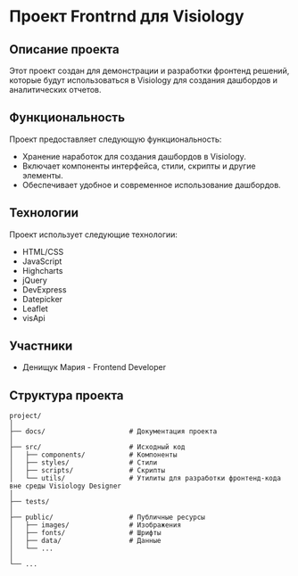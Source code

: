# Проект Frontrnd для Visiology

## Описание проекта

Этот проект создан для демонстрации и разработки фронтенд решений, которые будут использоваться в Visiology для создания дашбордов и аналитических отчетов.

## Функциональность

Проект предоставляет следующую функциональность:

- Хранение наработок для создания дашбордов в Visiology.
- Включает компоненты интерфейса, стили, скрипты и другие элементы.
- Обеспечивает удобное и современное использование дашбордов.

## Технологии

Проект использует следующие технологии:

- HTML/CSS
- JavaScript
- Highcharts
- jQuery
- DevExpress
- Datepicker
- Leaflet
- visApi

## Участники

- Денищук Мария - Frontend Developer

## Структура проекта

```plaintext
project/
│
├── docs/                     # Документация проекта
│
├── src/                      # Исходный код
│   ├── components/           # Компоненты
│   ├── styles/               # Стили
│   ├── scripts/              # Скрипты
│   └── utils/                # Утилиты для разработки фронтенд-кода вне среды Visiology Designer
│
├── tests/
│
├── public/                   # Публичные ресурсы
│   ├── images/               # Изображения
│   ├── fonts/                # Шрифты
│   ├── data/                 # Данные
│   └── ...
│
└── ...